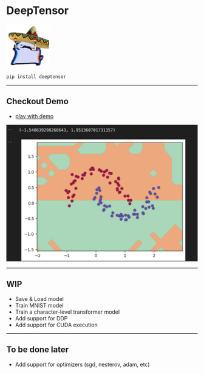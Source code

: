# DeepTensor

![mexican cat dance](./assets/mexican-cat-dance.gif)

```bash
pip install deeptensor
```

---

## Checkout Demo

- [play with demo](./demo/main.ipynb)

![demo](./assets/trained-model.png)

---

## WIP

- Save & Load model
- Train MNIST model
- Train a character-level transformer model
- Add support for DDP
- Add support for CUDA execution

---

## To be done later

- Add support for optimizers (sgd, nesterov, adam, etc)
